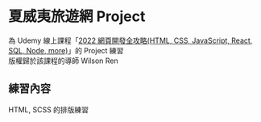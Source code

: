 # 夏威夷旅遊網 Project

為 Udemy 線上課程「[2022 網頁開發全攻略(HTML, CSS, JavaScript, React, SQL, Node, more)](https://www.udemy.com/course/html5-css3-z/ '課程連結')」的 Project 練習  
版權歸於該課程的導師 Wilson Ren

## 練習內容

HTML, SCSS 的排版練習
